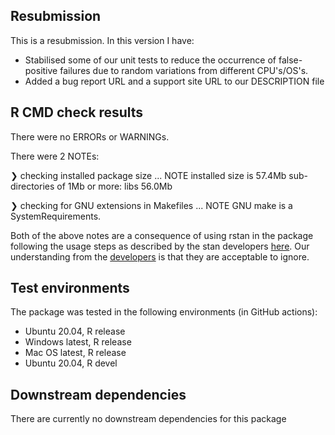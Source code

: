 ## Resubmission
This is a resubmission. In this version I have:

* Stabilised some of our unit tests to reduce the occurrence of false-positive failures due to random variations from different CPU's/OS's.
* Added a bug report URL and a support site URL to our DESCRIPTION file

## R CMD check results

There were no ERRORs or WARNINGs.

There were 2 NOTEs:

❯ checking installed package size ... NOTE
    installed size is 57.4Mb
    sub-directories of 1Mb or more:
      libs  56.0Mb

❯ checking for GNU extensions in Makefiles ... NOTE
  GNU make is a SystemRequirements.

Both of the above notes are a consequence of using rstan in the package following the usage steps as described by the stan developers [here](https://cran.r-project.org/web/packages/rstantools/vignettes/minimal-rstan-package.html). Our understanding from the [developers](https://discourse.mc-stan.org/t/using-rstan-in-an-r-package-generates-r-cmd-check-notes/26628) is that they are acceptable to ignore.

## Test environments

The package was tested in the following environments (in GitHub actions):

- Ubuntu 20.04, R release
- Windows latest, R release
- Mac OS latest, R release
- Ubuntu 20.04, R devel


## Downstream dependencies

There are currently no downstream dependencies for this package
